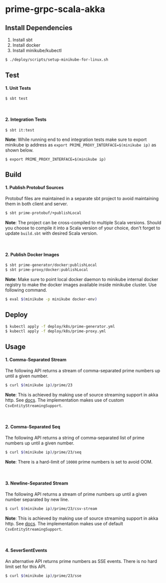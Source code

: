 # prime-grpc-scala-akka

## Install Dependencies
1. Install sbt
2. Install docker
3. Install minikube/kubectl
  ```sh
  $ ./deploy/scripts/setup-minikube-for-linux.sh
  ```

## Test
#### 1. Unit Tests
```
$ sbt test
```

<br/>

#### 2. Integration Tests
```
$ sbt it:test
```

**Note**: While running end to end integration tests make sure to export minikube ip address as `export PRIME_PROXY_INTERFACE=$(minikube ip)` as shown below.
```
$ export PRIME_PROXY_INTERFACE=$(minikube ip)
```

## Build
#### 1. Publish Protobuf Sources
Protobuf files are maintained in a separate sbt project to avoid maintaining them in both client and server.
```sh
$ sbt prime-protobuf/+publishLocal
```

**Note**: The project can be cross-compiled to multiple Scala versions. Should you choose to compile it into a Scala version of your choice, don't forget to update `build.sbt` with desired Scala version.

</br>

#### 2. Publish Docker Images
```sh
$ sbt prime-generator/docker:publishLocal
$ sbt prime-proxy/docker:publishLocal
```

**Note**: Make sure to point local docker daemon to minikube internal docker registry to make the docker images available inside minikube cluster. Use following command.
```sh
$ eval $(minikube -p minikube docker-env)
```

## Deploy
```sh
$ kubectl apply -f deploy/k8s/prime-generator.yml
$ kubectl apply -f deploy/k8s/prime-proxy.yml
```

## Usage
#### 1. Comma-Separated Stream
The following API returns a stream of comma-separated prime numbers up until a given number.
```sh
$ curl $(minikube ip)/prime/23
```

**Note**: This is achieved by making use of source streaming support in akka http. See [docs](https://docs.huihoo.com/akka/akka-http/10.0.7/scala/http/routing-dsl/source-streaming-support.html#simple-csv-streaming-example). The implementation makes use of custom `CsvEntityStreamingSupport`.

<br/>

#### 2. Comma-Separated Seq
The following API returns a string of comma-separated list of prime numbers up until a given number.
```sh
$ curl $(minikube ip)/prime/23/seq
```

**Note**: There is a hard-limit of `10000` prime numbers is set to avoid OOM.

</br>

#### 3. Newline-Separated Stream 
The following API returns a stream of prime numbers up until a given number separated by new line.
```sh
$ curl $(minikube ip)/prime/23/csv-stream
```

**Note**: This is achieved by making use of source streaming support in akka http. See [docs](https://docs.huihoo.com/akka/akka-http/10.0.7/scala/http/routing-dsl/source-streaming-support.html#simple-csv-streaming-example). The implementation makes use of default `CsvEntityStreamingSupport`.

<br/>

#### 4. SeverSentEvents
An alternative API returns prime numbers as SSE events. There is no hard limit set for this API.
```sh
$ curl $(minikube ip)/prime/23/sse
```
